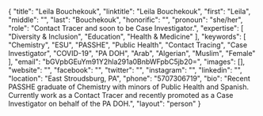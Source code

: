 {
  "title": "Leila Bouchekouk",
  "linktitle": "Leila Bouchekouk",
  "first": "Leila",
  "middle": "",
  "last": "Bouchekouk",
  "honorific": "",
  "pronoun": "she/her",
  "role": "Contact Tracer and soon to be Case Investigator.",
  "expertise": [
    "Diversity & Inclusion",
    "Education",
    "Health & Medicine"
  ],
  "keywords": [
    "Chemistry",
    "ESU",
    "PASSHE",
    "Public Health",
    "Contact Tracing",
    "Case Investigator",
    "COVID-19",
    "PA DOH",
    "Arab",
    "Algerian",
    "Muslim",
    "Female"
  ],
  "email": "bGVpbGEuYm91Y2hla291a0BnbWFpbC5jb20=",
  "images": [],
  "website": "",
  "facebook": "",
  "twitter": "",
  "instagram": "",
  "linkedin": "",
  "location": "East Stroudsburg, PA",
  "phone": "5707306719",
  "bio": "Recent PASSHE graduate of Chemistry with minors of Public Health and Spanish. Currently work as a Contact Tracer and recently promoted as a Case Investigator on behalf of the PA DOH.",
  "layout": "person"
}